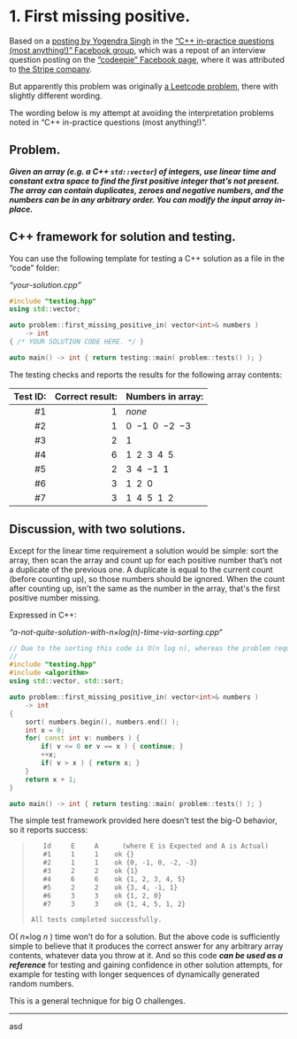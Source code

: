 # 1. First missing positive.

Based on a [posting by Yogendra Singh](https://www.facebook.com/groups/cppInPracticeQuestions/posts/4576501255704162/) in the [“C++ in-practice questions (most anything!)” Facebook group](https://www.facebook.com/groups/cppInPracticeQuestions), which was a repost of an interview question posting on the [“codeepie” Facebook page](https://www.facebook.com/codeepie), where it was attributed to [the Stripe company](https://stripe.com/en-no).

But apparently this problem was originally [a Leetcode problem](https://leetcode.com/problems/first-missing-positive/), there with slightly different wording.

The wording below is my attempt at avoiding the interpretation problems noted in “C++ in-practice questions (most anything!)”.


## Problem.

***Given an array (e.g. a C++ `std::vector`) of integers, use linear time and constant extra space to find the first positive integer that’s not present. The array can contain duplicates, zeroes and negative numbers, and the numbers can be in any arbitrary order. You can modify the input array in-place.***

## C++ framework for solution and testing.

You can use the following template for testing a C++ solution as a file in the “code” folder:

*“your-solution.cpp”*
~~~cpp
#include "testing.hpp"
using std::vector;

auto problem::first_missing_positive_in( vector<int>& numbers )
    -> int
{ /* YOUR SOLUTION CODE HERE. */ }

auto main() -> int { return testing::main( problem::tests() ); }
~~~

The testing checks and reports the results for the following array contents:

| Test ID: | Correct result:| Numbers in array:|
|---------:|---------------:|:-----------------|
|       #1 |              1 | *none*           |
|       #2 |              1 | 0  −1  0  −2  −3 |
|       #3 |              2 | 1                |
|       #4 |              6 | 1  2  3  4  5    |
|       #5 |              2 | 3  4  −1  1      |
|       #6 |              3 | 1  2  0          |
|       #7 |              3 | 1  4  5  1  2    |


## Discussion, with two solutions.

Except for the linear time requirement a solution would be simple: sort the array, then scan the array and count up for each positive number that’s not a duplicate of the previous one. A duplicate is equal to the current count (before counting up), so those numbers should be ignored. When the count after counting up, isn't the same as the number in the array, that's the first positive number missing.

Expressed in C++:

*“a-not-quite-solution-with-n×log(n)-time-via-sorting.cpp“*
~~~cpp
// Due to the sorting this code is O(n log n), whereas the problem requires O(n).
//
#include "testing.hpp"
#include <algorithm>
using std::vector, std::sort;

auto problem::first_missing_positive_in( vector<int>& numbers )
    -> int
{
    sort( numbers.begin(), numbers.end() );
    int x = 0;
    for( const int v: numbers ) {
        if( v <= 0 or v == x ) { continue; }
        ++x;
        if( v > x ) { return x; }
    }
    return x + 1;
}

auto main() -> int { return testing::main( problem::tests() ); }
~~~

The simple test framework provided here doesn’t test the big-O behavior, so it reports success:

>~~~txt
>    Id     E     A      (where E is Expected and A is Actual)
>    #1     1     1    ok {}
>    #2     1     1    ok {0, -1, 0, -2, -3}
>    #3     2     2    ok {1}
>    #4     6     6    ok {1, 2, 3, 4, 5}
>    #5     2     2    ok {3, 4, -1, 1}
>    #6     3     3    ok {1, 2, 0}
>    #7     3     3    ok {1, 4, 5, 1, 2}
>
>All tests completed successfully.
>~~~

&Omicron;( *n*×log *n* ) time won’t do for a solution. But the above code is sufficiently simple to believe that it produces the correct answer for any arbitrary array contents, whatever data you throw at it. And so this code ***can be used as a reference*** for testing and gaining confidence in other solution attempts, for example for testing with longer sequences of dynamically generated random numbers.

This is a general technique for big O challenges.

---

asd
